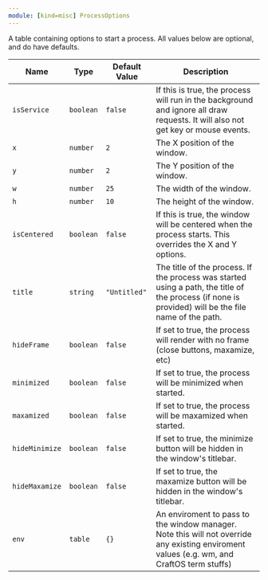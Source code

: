 ```yaml
---
module: [kind=misc] ProcessOptions
---
```


A table containing options to start a process. All values below are optional, and do have defaults.

| Name           | Type      | Default Value | Description                                                                                                                                          |
| -------------- | --------- | ------------- | ---------------------------------------------------------------------------------------------------------------------------------------------------- |
| `isService`    | `boolean` | `false`       | If this is true, the process will run in the background and ignore all draw requests. It will also not get key or mouse events.                      |
| `x`            | `number`  | `2`           | The X position of the window.                                                                                                                        |
| `y`            | `number`  | `2`           | The Y position of the window.                                                                                                                        |
| `w`            | `number`  | `25`          | The width of the window.                                                                                                                             |
| `h`            | `number`  | `10`          | The height of the window.                                                                                                                            |
| `isCentered`   | `boolean` | `false`       | If this is true, the window will be centered when the process starts. This overrides the X and Y options.                                            |
| `title`        | `string`  | `"Untitled"`  | The title of the process. If the process was started using a path, the title of the process (if none is provided) will be the file name of the path. |
| `hideFrame`    | `boolean` | `false`       | If set to true, the process will render with no frame (close buttons, maxamize, etc)                                                                 |
| `minimized`    | `boolean` | `false`       | If set to true, the process will be minimized when started.                                                                                          |
| `maxamized`    | `boolean` | `false`       | If set to true, the process will be maxamized when started.                                                                                          |
| `hideMinimize` | `boolean` | `false`       | If set to true, the minimize button will be hidden in the window's titlebar.                                                                         |
| `hideMaxamize` | `boolean` | `false`       | If set to true, the maxamize button will be hidden in the window's titlebar.                                                                         |
| `env`          | `table`   | `{}`          | An enviroment to pass to the window manager. Note this will not override any existing enviroment values (e.g. wm, and CraftOS term stuffs)           |
